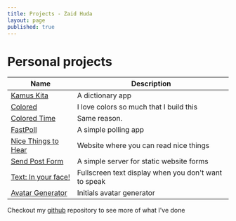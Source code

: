 ```yaml
---
title: Projects - Zaid Huda
layout: page
published: true
---
```


# Personal projects

|Name|Description|
| --- | --- |
|[Kamus Kita](https://kamuskita.my)|A dictionary app|
|[Colored](https://colored.zaidhuda.com)|I love colors so much that I build this|
|[Colored Time](https://colored-time.zaidhuda.com)|Same reason.|
|[FastPoll](http://fastpoll.zaidhuda.com/)|A simple polling app|
|[Nice Things to Hear](https://nicethingstohear.zaidhuda.com/)|Website where you can read nice things|
|[Send Post Form](https://sendpostform.zaidhuda.com/)|A simple server for static website forms|
|[Text: In your face!](https://inyourface.zaidhuda.com/)|Fullscreen text display when you don't want to speak|
|[Avatar Generator](https://avatar.zaidhuda.com/)|Initials avatar generator|

Checkout my [github](https://github.com/hudadiaz) repository to see more of what I've done
